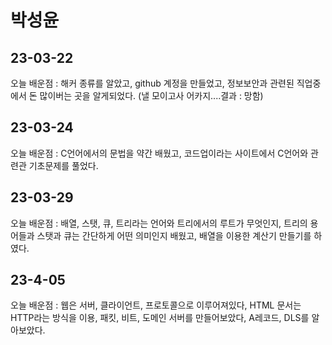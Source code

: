 # 박성윤
## 23-03-22
오늘 배운점 : 해커 종류를 알았고, github 계정을 만들었고, 정보보안과 관련된 직업중에서 돈 많이버는 곳을 알게되었다. (낼 모이고사 어카지....결과 : 망함)

## 23-03-24
오늘 배운점 : C언어에서의 문법을 약간 배웠고, 코드업이라는 사이트에서 C언어와 관련관 기초문제를 풀었다.

## 23-03-29
오늘 배운점 : 배열, 스탯, 큐, 트리라는 언어와 트리에서의 루트가 무엇인지, 트리의 용어들과 스탯과 큐는 간단하게 어떤 의미인지 배웠고, 배열을 이용한 계산기 만들기를 하였다.

## 23-4-05
오늘 배운점 : 웹은 서버, 클라이언트, 프로토콜으로 이루어져있다, HTML 문서는 HTTP라는 방식을 이용, 패킷, 비트, 도메인 서버를 만들어보았다, A레코드, DLS를 알아보았다.
